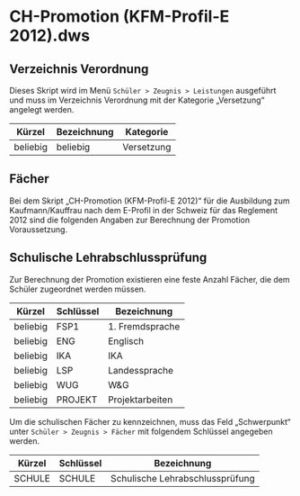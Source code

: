 # CH-Promotion (KFM-Profil-E 2012).dws

## Verzeichnis Verordnung

Dieses Skript wird im Menü ```Schüler > Zeugnis > Leistungen``` ausgeführt und muss im Verzeichnis Verordnung mit der Kategorie „Versetzung“ angelegt werden.

|Kürzel| Bezeichnung |Kategorie|
|--|--|--|
|beliebig|beliebig|Versetzung|

## Fächer

Bei dem Skript „CH-Promotion (KFM-Profil-E 2012)“ für die Ausbildung zum Kaufmann/Kauffrau nach dem E-Profil in der Schweiz für das Reglement 2012 sind die folgenden Angaben zur Berechnung der Promotion Voraussetzung.

## Schulische Lehrabschlussprüfung

Zur Berechnung der Promotion existieren eine feste Anzahl Fächer, die dem Schüler zugeordnet werden müssen.

|Kürzel |Schlüssel| Bezeichnung|
|--|--|--|
|beliebig|FSP1 |1. Fremdsprache|
|beliebig|ENG| Englisch|
|beliebig| IKA |IKA|
|beliebig| LSP| Landessprache|
|beliebig| WUG| W&G|
|beliebig|PROJEKT |Projektarbeiten|

Um die schulischen Fächer zu kennzeichnen, muss das Feld „Schwerpunkt“ unter ```Schüler > Zeugnis > Fächer``` mit folgendem Schlüssel angegeben werden.

|Kürzel |Schlüssel |Bezeichnung|
|--|--|--|
|SCHULE |SCHULE |Schulische Lehrabschlussprüfung|
